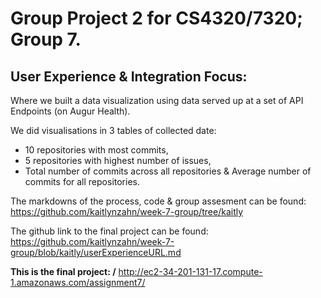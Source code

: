 # Group Project 2 for CS4320/7320; Group 7. 

## User Experience & Integration Focus:

Where we built a data visualization using data served up at a set of API Endpoints (on Augur Health).

We did visualisations in 3 tables of collected date: 
  -  10 repositories with most commits,  
   -  5 repositories with highest number of issues, 
   -  Total number of commits across all repositories & Average number of commits for all repositories. 
     


The markdowns of the process, code & group assesment can be found:
      https://github.com/kaitlynzahn/week-7-group/tree/kaitly

The github link to the final project can be found:
      https://github.com/kaitlynzahn/week-7-group/blob/kaitly/userExperienceURL.md
      
**This is the final project: /**
      http://ec2-34-201-131-17.compute-1.amazonaws.com/assignment7/
